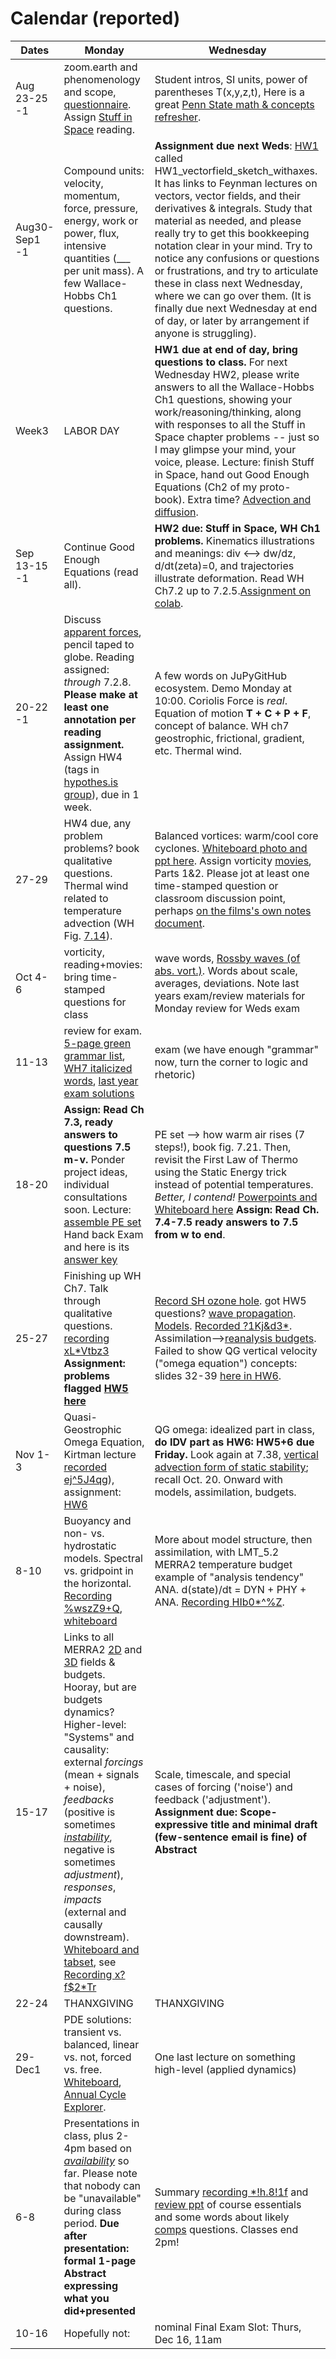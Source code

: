 # Calendar (reported) 

Dates	|Monday	|Wednesday
-------|------------- | ------------- 
Aug 23-25 -1 |zoom.earth and phenomenology and scope, [questionnaire](https://github.com/ATMOcanes/ATM651/blob/master/Week1-2_basics/ATM_GradDyn_Intake_Questionnaire.docx). Assign [Stuff in Space](https://weather.rsmas.miami.edu/bmapes/http/pagestuff/ShortCourseBook/Chapter1_StuffInSpace.pdf) reading. | Student intros, SI units, power of parentheses T(x,y,z,t), Here is a great [Penn State math & concepts refresher](https://www.e-education.psu.edu/meteo300/node/694).
Aug30-Sep1 -1	| Compound units: velocity, momentum, force, pressure, energy, work or power, flux, intensive quantities (___ per unit mass). A few Wallace-Hobbs Ch1 questions. | **Assignment due next Weds**: [HW1](https://github.com/ATMOcanes/ATM651/blob/master/Week1-2_basics) called HW1_vectorfield_sketch_withaxes. It has links to Feynman lectures on vectors, vector fields, and their derivatives & integrals. Study that material as needed, and please really try to get this bookkeeping notation clear in your mind. Try to notice any confusions or questions or frustrations, and try to articulate these in class next Wednesday, where we can go over them. (It is finally due next Wednesday at end of day, or later by arrangement if anyone is struggling). 
Week3|LABOR DAY | **HW1 due at end of day, bring questions to class.** For next Wednesday HW2, please write answers to all the Wallace-Hobbs Ch1 questions, showing your work/reasoning/thinking, along with responses to all the Stuff in Space chapter problems -- just so I may glimpse your mind, your voice, please. Lecture: finish Stuff in Space, hand out Good Enough Equations (Ch2 of my proto-book). Extra time? [Advection and diffusion](https://github.com/ATMOcanes/ATM651/blob/master/Files_unsorted/Advection_diffusion.demos.pdf). 
Sep 13-15 -1	|Continue Good Enough Equations (read all). | **HW2 due: Stuff in Space, WH Ch1 problems.** Kinematics illustrations and meanings: div <--> dw/dz, d/dt(zeta)=0, and trajectories illustrate deformation. Read WH Ch7.2 up to 7.2.5.[Assignment on colab](https://colab.research.google.com/drive/1uY31iYu5dZ5E9F-UoYrpWQf4UnJLvoKG?usp=sharing). 
20-22 -1|Discuss [apparent forces](https://github.com/ATMOcanes/ATM651/blob/master/Week5/ApparentForces.pdf), pencil taped to globe. Reading assigned: *through* 7.2.8. **Please make at least one annotation per reading assignment.** Assign HW4 (tags in [hypothes.is group](https://hypothes.is/groups/iMnrZwXz/atm651-2021)), due in 1 week.| A few words on JuPyGitHub ecosystem. Demo Monday at 10:00. Coriolis Force is *real*. Equation of motion **T + C + P + F**, concept of balance. WH ch7 geostrophic, frictional, gradient, etc. Thermal wind. 
27-29	|HW4 due, any problem problems? book qualitative questions. Thermal wind related to temperature advection (WH Fig. [7.14](https://hyp.is/pKoXYh_KEeycHPdhl2DA9w/weather.rsmas.miami.edu/bmapes/pagestuff/WallaceHobbs-Ch7.pdf)). | Balanced vortices: warm/cool core cyclones. [Whiteboard photo and ppt here](https://github.com/ATMOcanes/ATM651_2021/blob/master/Week6/2021_Warm-coolCore_Vortices.pptx). Assign vorticity [movies](http://web.mit.edu/hml/ncfmf.html), Parts 1&2. Please jot at least one time-stamped question or classroom discussion point, perhaps [on the films's own notes document](https://hyp.is/dfl8DgtTEeyLJGc_BsNVhQ/weather.rsmas.miami.edu/bmapes/http/pagestuff/Vorticity_Film_Notes.pdf). 
Oct 4-6	|vorticity, reading+movies: bring time-stamped questions for class| wave words, [Rossby waves (of abs. vort.)](https://github.com/ATMOcanes/ATM651_2021/blob/master/Week7/20211006_Absvort_Rossby_waves.pptx). Words about scale, averages, deviations. Note last years exam/review materials for Monday review for Weds exam
11-13	| review for exam. [5-page green grammar list](https://github.com/ATMOcanes/ATM651_2021/blob/master/Week7/Unit1_Vocab_Exam_Table_reviewdraft.pdf), [WH7 italicized words](https://github.com/ATMOcanes/ATM651_2020/blob/master/Exam_and_problems/Vocabulary_WHch7.highlighted_text.pdf), [last year exam solutions](https://github.com/ATMOcanes/ATM651_2020/blob/master/Exam_and_problems/Vocab_Exam1_solutions.pdf) | exam (we have enough "grammar" now, turn the corner to logic and rhetoric)
18-20	|**Assign: Read Ch 7.3, ready answers to questions 7.5 m-v.** Ponder project ideas, individual consultations soon. Lecture: [assemble PE set](https://github.com/ATMOcanes/ATM651_2021/blob/master/Week8_assembling_the_PEs/Whiteboard%5B1%5D.pdf) Hand back Exam and here is its [answer key](https://github.com/ATMOcanes/ATM651_2021/blob/master/Midterm_Exam_Key.pdf)| PE set --> how warm air rises (7 steps!), book fig. 7.21. Then, revisit the First Law of Thermo using the Static Energy trick instead of potential temperatures. *Better, I contend!* [Powerpoints and Whiteboard here](https://github.com/ATMOcanes/ATM651_2021/tree/master/Week8_assembling_the_PEs) **Assign: Read Ch. 7.4-7.5 ready answers to 7.5 from w to end**.
25-27	|Finishing up WH Ch7. Talk through qualitative questions. [recording xL\*Vtbz3](https://miami.zoom.us/rec/share/97XhFzkN7-jiXzrXKJkMaqLzRcL2pXCgIMZtN4qOhFTXFpS9n8wDjo6Lp2865Wc1.aZSmdwKVxiRMO1E2)  **Assignment: problems flagged [HW5 here](https://hyp.is/s9qQMjUdEey3BePSIr_42w/weather.rsmas.miami.edu/bmapes/pagestuff/WallaceHobbs-Ch7.pdf)** | [Record SH ozone hole](https://ozonewatch.gsfc.nasa.gov/). got HW5 questions? [wave propagation](https://github.com/ATMOcanes/ATM651_2021/blob/master/Week10_waves_HW5_AtmModels/Wave_prop_left_or_right.pdf). [Models](https://github.com/ATMOcanes/ATM651_2021/blob/master/Week10_waves_HW5_AtmModels/Atmosphere_models_slides.pptx). [Recorded ?1Kj&d3*](https://miami.zoom.us/rec/share/1qUk1nLcKfmTDI0ptx9JOJDR6S-DTN18P_XJVmTZa8qeS6vc42fO3lRklAoxUJaz.8Lg6KKZiiIhZPpsW). Assimilation-->[reanalysis budgets](https://gmao.gsfc.nasa.gov/pubs/docs/Bosilovich785.pdf). Failed to show QG vertical velocity ("omega equation") concepts: slides 32-39 [here in HW6](https://github.com/ATMOcanes/ATM651_2021/blob/master/QG_omega_homework6.pptx).
Nov 1-3	| Quasi-Geostrophic Omega Equation, Kirtman lecture [recorded ej^5J4qg](https://miami.zoom.us/rec/share/NbB3X-nvTRRKtAtPj5u4wp4zwiEKk9aAWsw0niXlkrL6JsAdWDWiVX98jqaUA1Vt.SFlKT4aKYZtL3EXy)), assignment: [HW6](https://github.com/ATMOcanes/ATM651_2021/blob/master/QG_omega_homework6.pptx) | QG omega: idealized part in class, **do IDV part as HW6: HW5+6 due Friday.** Look again at 7.38, [vertical advection form of static stability](https://github.com/ATMOcanes/ATM651_2021/blob/master/Week10_waves_HW5_AtmModels/Stability_as_advection_theta_or_s.pdf); recall Oct. 20. Onward with models, assimilation, budgets. 
8-10	| Buoyancy and non- vs. hydrostatic models. Spectral vs. gridpoint in the horizontal. [Recording %wszZ9+Q](https://miami.zoom.us/rec/share/t0gtW7tGnAx6D07o7UxXNAlXZ9rrUKAsSOIYaP4MOP2cwdz98z4NEamSCU9C6_sm.y0_q-Ju1t5Nr7XSc), [whiteboard](https://github.com/ATMOcanes/ATM651_2021/blob/master/Week12_gridpoints_spectral/Whiteboard_gridpoint_vs_spectral.pdf) | More about model structure, then assimilation, with LMT_5.2 MERRA2 temperature budget example of "analysis tendency" ANA. d(state)/dt = DYN + PHY + ANA. [Recording HIb0*^%Z](https://miami.zoom.us/rec/share/7prQz_SJU0RgB5jbvW0Z3Da5U1ZDTReZe6Ydc2p8yaKJrrEt-naSVQA0YSoYzxY.pVGNEC40ZSkngcIi).
15-17	|Links to all MERRA2 [2D](https://goldsmr4.gesdisc.eosdis.nasa.gov/dods/) and [3D](https://goldsmr5.gesdisc.eosdis.nasa.gov/dods/) fields & budgets. Hooray, but are budgets dynamics? Higher-level: "Systems" and causality: external *forcings* (mean + signals + noise), *feedbacks* (positive is sometimes [*instability*](https://hyp.is/b9jSWEY1EeyaIr9igAnFUg/weather.rsmas.miami.edu/bmapes/http/pagestuff/MR2010/ch3.pdf), negative is sometimes *adjustment*), *responses*, *impacts* (external and causally downstream). [Whiteboard and tabset](https://github.com/ATMOcanes/ATM651_2021/blob/master/Week13_system_thinking/), see [Recording x?f$2\*Tr](https://miami.zoom.us/rec/share/bpjhxtjum8Nil1AZ7_8H83NBW_oRXE3vXo0r0azdGJSGED3jtG6jHTk8i0LzCg.AdEeUxZYRJtVyPWb)| Scale, timescale, and special cases of forcing ('noise') and feedback ('adjustment'). **Assignment due: Scope-expressive title and minimal draft (few-sentence email is fine) of Abstract**
22-24	|THANXGIVING|THANXGIVING
29-Dec1	| PDE solutions: transient vs. balanced, linear vs. not, forced vs. free. [Whiteboard](https://github.com/ATMOcanes/ATM651_2021/tree/master/Week14_forced_free_annual_cycle), [Annual Cycle Explorer](https://weather.rsmas.miami.edu/repository/entry/show?entryid=a56d7868-7cca-4dbb-a018-5d53ce2d52a8). | One last lecture on something high-level (applied dynamics)
6-8	| Presentations in class, plus 2-4pm based on [*availability*](https://www.when2meet.com/?13647020-UwJVX) so far. Please note that nobody can be "unavailable" during class period. **Due after presentation: formal 1-page Abstract expressing what you did+presented** | Summary [recording \*!h.8!1f](https://miami.zoom.us/rec/share/JIlO5MxYw10JUyitkLStyyaY2WA4NWt6KmFpK1RZdGKUnGinYGY_ImKXIF2-vacG.Rwg4AWWN3uw6C8eH) and [review ppt](https://github.com/ATMOcanes/ATM651_2021/blob/master/Files_unsorted/End_of_course_review.pptx) of course essentials and some words about likely [comps](https://github.com/ATMOcanes/ATM651_2021/blob/master/Comps2021_ATM651_AtmDynamics.pdf) questions. Classes end 2pm! 
10-16|Hopefully not:| nominal Final Exam Slot: Thurs, Dec 16, 11am 

